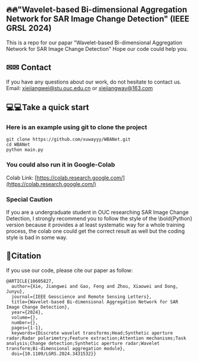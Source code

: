 ##  🔥🔥"Wavelet-based Bi-dimensional Aggregation Network for SAR Image Change Detection" (IEEE GRSL 2024)
This is a repo for our papar "Wavelet-based Bi-dimensional Aggregation Network for SAR Image Change Detection"
Hope our code could help you. 
 
## ✉✉ Contact
If you have any questions about our work, do not hesitate to contact us.
Email: [xiejiangwei@stu.ouc.edu.cn](xiejiangwei@stu.ouc.edu.cn) or [xiejiangway@163.com](xiejiangway@163.com)


## 💻💻Take a quick start
### Here is an example using git to clone the project
```
git clone https://github.com/xuwayyy/WBANet.git
cd WBANet
python main.py
```
### You could also run it in Google-Colab
Colab Link: [https://colab.research.google.com/](https://colab.research.google.com/)
### Special Caution
If you are a undergraduate student in OUC researching SAR Image Change Detection, I strongly recommend you to follow the style of the \bold{Python} version because it provides a at least systematic way for a whole training process, the colab one could get the correct result as well but the coding style is bad in some way. 

## 📜Citation
If you use our code, please cite our paper as follow:
```
@ARTICLE{10605827,
  author={Xie, Jiangwei and Gao, Feng and Zhou, Xiaowei and Dong, Junyu},
  journal={IEEE Geoscience and Remote Sensing Letters}, 
  title={Wavelet-based Bi-dimensional Aggregation Network for SAR Image Change Detection}, 
  year={2024},
  volume={},
  number={},
  pages={1-1},
  keywords={Discrete wavelet transforms;Head;Synthetic aperture radar;Radar polarimetry;Feature extraction;Attention mechanisms;Task analysis;Change detection;Synthetic aperture radar;Wavelet transform;Bi-dimensional aggregation module},
  doi={10.1109/LGRS.2024.3431532}}

```
